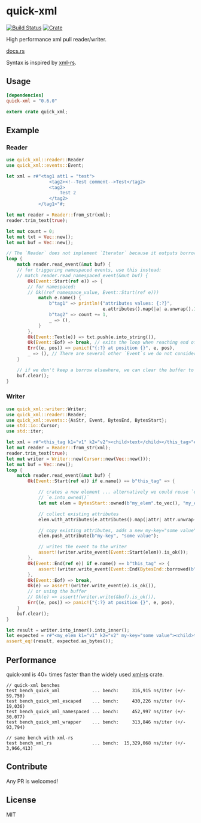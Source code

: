 # quick-xml

[![Build Status](https://travis-ci.org/tafia/quick-xml.svg?branch=master)](https://travis-ci.org/tafia/quick-xml)
[![Crate](http://meritbadge.herokuapp.com/quick-xml)](https://crates.io/crates/quick-xml)

High performance xml pull reader/writer.

[docs.rs](https://docs.rs/quick-xml)

Syntax is inspired by [xml-rs](https://github.com/netvl/xml-rs).

## Usage

```toml
[dependencies]
quick-xml = "0.6.0"
```
``` rust
extern crate quick_xml;
```

## Example

### Reader

```rust
use quick_xml::reader::Reader
use quick_xml::events::Event;

let xml = r#"<tag1 att1 = "test">
                <tag2><!--Test comment-->Test</tag2>
                <tag2>
                    Test 2
                </tag2>
            </tag1>"#;

let mut reader = Reader::from_str(xml);
reader.trim_text(true);

let mut count = 0;
let mut txt = Vec::new();
let mut buf = Vec::new();

// The `Reader` does not implement `Iterator` because it outputs borrowed data (`Cow`s)
loop {
    match reader.read_event(&mut buf) {
    // for triggering namespaced events, use this instead:
    // match reader.read_namespaced_event(&mut buf) {
        Ok(Event::Start(ref e)) => {
        // for namespaced:
        // Ok((ref namespace_value, Event::Start(ref e)))
            match e.name() {
                b"tag1" => println!("attributes values: {:?}",
                                    e.attributes().map(|a| a.unwrap().1).collect::<Vec<_>>()),
                b"tag2" => count += 1,
                _ => (),
            }
        },
        Ok(Event::Text(e)) => txt.push(e.into_string()),
        Ok(Event::Eof) => break, // exits the loop when reaching end of file
        Err((e, pos)) => panic!("{:?} at position {}", e, pos),
        _ => (), // There are several other `Event`s we do not consider here
    }

    // if we don't keep a borrow elsewhere, we can clear the buffer to keep memory usage low
    buf.clear();
}
```

### Writer

```rust
use quick_xml::writer::Writer;
use quick_xml::reader::Reader;
use quick_xml::events::{AsStr, Event, BytesEnd, BytesStart};
use std::io::Cursor;
use std::iter;

let xml = r#"<this_tag k1="v1" k2="v2"><child>text</child></this_tag>"#;
let mut reader = Reader::from_str(xml);
reader.trim_text(true);
let mut writer = Writer::new(Cursor::new(Vec::new()));
let mut buf = Vec::new();
loop {
    match reader.read_event(&mut buf) {
        Ok(Event::Start(ref e)) if e.name() == b"this_tag" => {

            // crates a new element ... alternatively we could reuse `e` by calling
            // `e.into_owned()`
            let mut elem = BytesStart::owned(b"my_elem".to_vec(), "my_elem".len());

            // collect existing attributes
            elem.with_attributes(e.attributes().map(|attr| attr.unwrap()));

            // copy existing attributes, adds a new my-key="some value" attribute
            elem.push_attribute(b"my-key", "some value");

            // writes the event to the writer
            assert!(writer.write_event(Event::Start(elem)).is_ok());
        },
        Ok(Event::End(ref e)) if e.name() == b"this_tag" => {
            assert!(writer.write_event(Event::End(BytesEnd::borrowed(b"my_elem"))).is_ok());
        },
        Ok(Event::Eof) => break,
        Ok(e) => assert!(writer.write_event(e).is_ok()),
        // or using the buffer
        // Ok(e) => assert!(writer.write(&buf).is_ok()),
        Err((e, pos)) => panic!("{:?} at position {}", e, pos),
    }
    buf.clear();
}

let result = writer.into_inner().into_inner();
let expected = r#"<my_elem k1="v1" k2="v2" my-key="some value"><child>text</child></my_elem>"#;
assert_eq!(result, expected.as_bytes());
```

## Performance

quick-xml is 40+ times faster than the widely used [xml-rs](https://crates.io/crates/xml-rs) crate.

```
// quick-xml benches
test bench_quick_xml            ... bench:     316,915 ns/iter (+/- 59,750)
test bench_quick_xml_escaped    ... bench:     430,226 ns/iter (+/- 19,036)
test bench_quick_xml_namespaced ... bench:     452,997 ns/iter (+/- 30,077)
test bench_quick_xml_wrapper    ... bench:     313,846 ns/iter (+/- 93,794)

// same bench with xml-rs
test bench_xml_rs               ... bench:  15,329,068 ns/iter (+/- 3,966,413)
```

## Contribute

Any PR is welcomed!

## License

MIT
